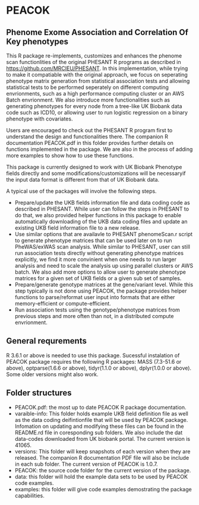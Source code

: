 # PEACOK
## Phenome Exome Association and Correlation Of Key phenotypes

This R package  re-implements, customizes and enhances the phenome scan functionlities of the original PHESANT R programs as described in https://github.com/MRCIEU/PHESANT. In this implementation, while trying to make it compatiable with the original approach, we focus on seperating phenotype matrix generation from statistical association tests and allowing statistical tests to be performed seperately on different computing envrionments, such as a high performance computing cluster or an AWS Batch envrionment. We also introduce more functionalities such as generating phenotypes for every node from a tree-like UK Biobank data code such as ICD10, or allowing user to run logistic regression on a binary phenotype with covariates.

Users are encouraged to check out the PHESANT R program first to understand the design and functionalities there. The companion R documentation PEACOK.pdf in this folder provides further details on functions implemented in the package.  We are also in the process of adding more examples to show how to use these functions.

This package is currently designed to work with UK Biobank Phenotype fields directly and some modifications/customizations will be necessaryif the input data format is different from that of UK Biobank data.

A typical use of the packages will involve the following steps.
* Prepare/update the UKB fields information file and data coding code as described in PHESANT. While user can follow the steps in PHESANT to do that, we also provided helper functions in this package to enable automatically downloading of the UKB data coding files and update an existing UKB field information file to a new release.
* Use similar options that are availavle to PHESANT phenomeScan.r script to generate phenotype matrices that can be used later on to run PheWAS/exWAS scan analysis. While similar to PHESANT, user can still run association tests directly without generating phenotype matrices explicitly, we find it more convinient when one needs to run larger analysis and need to scale the analysis up using parallel clusters or AWS batch. We also add more options to allow user to generate phenotype matrices for a given set of UKB fields or a given sub set of samples. 
* Prepare/generate genotype matrices at the gene/variant level. While this step typically is not done using PEACOK, the package provides helper functions to parse/reformat user input into formats that are either memory-efficient or compute-efficient.
* Run association tests using the genotype/phenotype matrices from previous steps and more often than not, in a distributed compute envrionment. 


## General requrements

R 3.6.1 or above is needed to use this package. Sucessful instalation of PEACOK package requires the following R packages: MASS (7.3-51.6 or above), optparse(1.6.6 or above), tidyr(1.1.0 or above), dplyr(1.0.0 or above). Some older versions might also work. 

## Folder structures

* PEACOK.pdf: the most up to date PEACOK R package documentation.
* varaible-info: This folder holds example UKB field definition file as well as the  data coding deifintionfile  that will be used by PEACOK package. Infomation on updating and modifying these files can be found in the README.rd file in coresponding sub folders. We also include the dat data-codes downloaded from UK biobank portal. The current version is 41065.
* versions: This folder will keep snapshots of each version when they are released. The companion R documentation PDF file will also be include in each sub folder. The current version of PEACOK is 1.0.7.
* PEACOK: the source code folder for the current version of the package.
* data: this folder will hold the example data sets to be used by PEACOK code examples.
* examples: this folder will give code examples demostrating the package capabilities.



